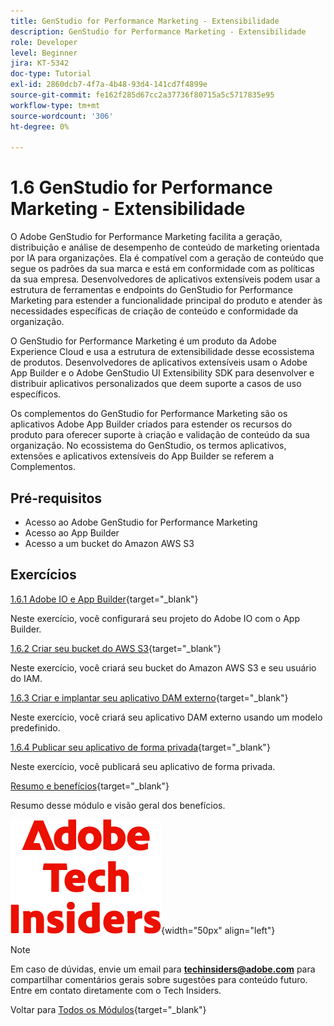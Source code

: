 ```yaml
---
title: GenStudio for Performance Marketing - Extensibilidade
description: GenStudio for Performance Marketing - Extensibilidade
role: Developer
level: Beginner
jira: KT-5342
doc-type: Tutorial
exl-id: 2860dcb7-4f7a-4b48-93d4-141cd7f4899e
source-git-commit: fe162f285d67cc2a37736f80715a5c5717835e95
workflow-type: tm+mt
source-wordcount: '306'
ht-degree: 0%

---
```


# 1.6 GenStudio for Performance Marketing - Extensibilidade

O Adobe GenStudio for Performance Marketing facilita a geração, distribuição e análise de desempenho de conteúdo de marketing orientada por IA para organizações. Ela é compatível com a geração de conteúdo que segue os padrões da sua marca e está em conformidade com as políticas da sua empresa. Desenvolvedores de aplicativos extensíveis podem usar a estrutura de ferramentas e endpoints do GenStudio for Performance Marketing para estender a funcionalidade principal do produto e atender às necessidades específicas de criação de conteúdo e conformidade da organização.

O GenStudio for Performance Marketing é um produto da Adobe Experience Cloud e usa a estrutura de extensibilidade desse ecossistema de produtos. Desenvolvedores de aplicativos extensíveis usam o Adobe App Builder e o Adobe GenStudio UI Extensibility SDK para desenvolver e distribuir aplicativos personalizados que deem suporte a casos de uso específicos.

Os complementos do GenStudio for Performance Marketing são os aplicativos Adobe App Builder criados para estender os recursos do produto para oferecer suporte à criação e validação de conteúdo da sua organização. No ecossistema do GenStudio, os termos aplicativos, extensões e aplicativos extensíveis do App Builder se referem a Complementos.

## Pré-requisitos

- Acesso ao Adobe GenStudio for Performance Marketing
- Acesso ao App Builder
- Acesso a um bucket do Amazon AWS S3

## Exercícios

[1.6.1 Adobe IO e App Builder](./ex1.md){target="_blank"}

Neste exercício, você configurará seu projeto do Adobe IO com o App Builder.

[1.6.2 Criar seu bucket do AWS S3](./ex2.md){target="_blank"}

Neste exercício, você criará seu bucket do Amazon AWS S3 e seu usuário do IAM.

[1.6.3 Criar e implantar seu aplicativo DAM externo](./ex3.md){target="_blank"}

Neste exercício, você criará seu aplicativo DAM externo usando um modelo predefinido.

[1.6.4 Publicar seu aplicativo de forma privada](./ex4.md){target="_blank"}

Neste exercício, você publicará seu aplicativo de forma privada.

[Resumo e benefícios](./summary.md){target="_blank"}

Resumo desse módulo e visão geral dos benefícios.

![Informantes técnicos](./../../../assets/images/techinsiders.png){width="50px" align="left"}

>[!NOTE]
>
>Em caso de dúvidas, envie um email para **techinsiders@adobe.com** para compartilhar comentários gerais sobre sugestões para conteúdo futuro. Entre em contato diretamente com o Tech Insiders.

Voltar para [Todos os Módulos](../../../overview.md){target="_blank"}

